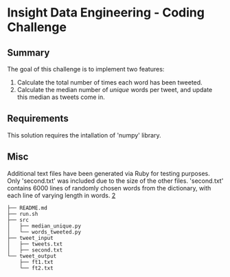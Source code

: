 Insight Data Engineering - Coding Challenge
===========================================================

## Summary

The goal of this challenge is to implement two features:

1. Calculate the total number of times each word has been tweeted.
2. Calculate the median number of *unique* words per tweet, and update this median as tweets come in. 


## Requirements

This solution requires the intallation of 'numpy' library.


## Misc

Additional text files have been generated via Ruby for testing purposes. Only 'second.txt' was included due to the size of the other files. 'second.txt' contains 6000 lines of randomly chosen words from the dictionary, with each line of varying length in words. [2](http://www.skorks.com/2010/03/how-to-quickly-generate-a-large-file-on-the-command-line-with-linux/)

	├── README.md  
	├── run.sh  
	├── src  
	│   ├── median_unique.py  
	│   └── words_tweeted.py  
	├── tweet_input  
	│   ├── tweets.txt
	│   ├── second.txt  
	└── tweet_output  
	    ├── ft1.txt  
	    └── ft2.txt  










